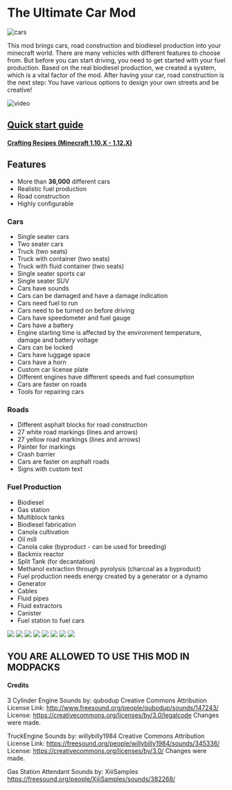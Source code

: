 # The Ultimate Car Mod

![cars](https://1.bp.blogspot.com/-PEOOMeMmLnA/WPXw8yuddFI/AAAAAAAA4FE/A9psSFHRKBwkFBl-mkeaSx_-126d6a7xACLcB/s1600/2017-04-18_12.50.49.jpg)

This mod brings cars, road construction and biodiesel production into your minecraft world.
There are many vehicles with different features to choose from.
But before you can start driving, you need to get started
with your fuel production.
Based on the real biodiesel production, we created a system, which is a vital factor of the mod.
After having your car, road construction is the next step: You have various
options to design your own streets and be creative!

![video](https://youtu.be/4L9XzcompFQ)

## [Quick start guide](https://www.curseforge.com/minecraft/mc-mods/ultimate-car-mod/pages/overview)

#### [Crafting Recipes (Minecraft 1.10.X - 1.12.X)](https://www.curseforge.com/linkout?remoteUrl=http%253a%252f%252fmccarmod.blogspot.de%252f2017%252f04%252frecipes-fuel-production-recipes-oil.html)

## Features

- More than **36,000** different cars
- Realistic fuel production
- Road construction
- Highly configurable

### Cars

- Single seater cars
- Two seater cars
- Truck (two seats)
- Truck with container (two seats)
- Truck with fluid container (two seats)
- Single seater sports car
- Single seater SUV
- Cars have sounds
- Cars can be damaged and have a damage indication
- Cars need fuel to run
- Cars need to be turned on before driving
- Cars have speedometer and fuel gauge
- Cars have a battery
- Engine starting time is affected by the environment temperature, damage and battery voltage
- Cars can be locked
- Cars have luggage space
- Cars have a horn
- Custom car license plate
- Different engines have different speeds and fuel consumption
- Cars are faster on roads
- Tools for repairing cars

### Roads

- Different asphalt blocks for road construction
- 27 white road markings (lines and arrows)
- 27 yellow road markings (lines and arrows)
- Painter for markings
- Crash barrier
- Cars are faster on asphalt roads
- Signs with custom text

### Fuel Production

- Biodiesel
- Gas station
- Multiblock tanks
- Biodiesel fabrication
- Canola cultivation
- Oil mill
- Canola cake (byproduct - can be used for breeding)
- Backmix reactor
- Split Tank (for decantation)
- Methanol extraction through pyrolysis (charcoal as a byproduct)
- Fuel production needs energy created by a generator or a dynamo
- Generator
- Cables
- Fluid pipes
- Fluid extractors
- Canister
- Fuel station to fuel cars

![](https://i.imgur.com/leh7Rzn.png)
![](https://2.bp.blogspot.com/-Uc6FLuJsK7Q/WPUXNzH4FrI/AAAAAAAA4D8/KuYQUrFhblUAcK9jEsomj4fHFT3xCVq8ACEw/s1600/2017-04-17_21.24.02.png)
![](https://4.bp.blogspot.com/-YAK5yV5CkD0/WPUcqyl6zdI/AAAAAAAA4EU/TMlfvwlccEwILYVdSMKADfyl3xFXQejGQCLcB/s1600/2017-04-17_21.50.37.png)
![](https://i.imgur.com/jd2vLnQ.png)
![](https://i.imgur.com/bNOs1AC.png)
![](https://3.bp.blogspot.com/-g2Qx8PZ2k9o/WPUXNTxPswI/AAAAAAAA4EE/MHw44RePJV8zVEDJxXDiO-lQZIHMZ6HkwCEw/s1600/2017-04-17_21.12.46.png)
![](https://1.bp.blogspot.com/-Iu8D0BynXh4/WPUXMzqeLgI/AAAAAAAA4EE/rcrn5twFP1oRp20i2hHx_KMVplnVH_amQCEw/s1600/2017-04-17_21.12.23.png)
![](https://i.imgur.com/y5baBXb.png)


## YOU ARE ALLOWED TO USE THIS MOD IN MODPACKS

#### Credits

3 Cylinder Engine Sounds by: qubodup
Creative Commons Attribution License
Link: http://www.freesound.org/people/qubodup/sounds/147243/
License: https://creativecommons.org/licenses/by/3.0/legalcode
Changes were made.

TruckEngine Sounds by: willybilly1984
Creative Commons Attribution License
Link: https://freesound.org/people/willybilly1984/sounds/345336/
License: https://creativecommons.org/licenses/by/3.0/
Changes were made.

Gas Station Attendant Sounds by: XiiiSamples
https://freesound.org/people/XiiiSamples/sounds/382268/
